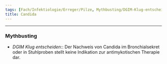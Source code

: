 ```yaml
---
tags: [Fach/Infektiologie/Erreger/Pilze, Mythbusting/DGIM-Klug-entscheiden]
title: Candida
---
```

---
### Mythbusting
- *DGIM Klug entscheiden*:: Der Nachweis von Candida im Bronchialsekret oder in Stuhlproben stellt keine Indikation zur antimykotischen Therapie dar.